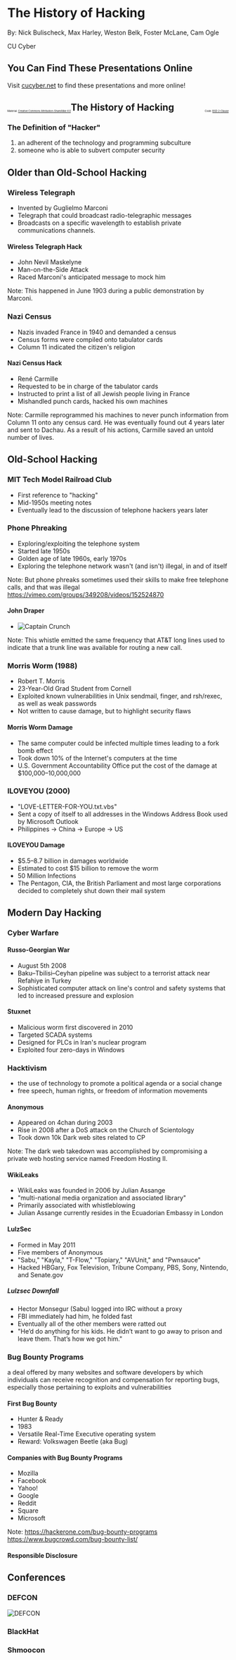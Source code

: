 # The History of Hacking

By: Nick Bulischeck, Max Harley, Weston Belk, Foster McLane, Cam Ogle

CU Cyber


## You Can Find These Presentations Online

Visit [cucyber.net](https://cucyber.net/) to find these presentations and more online!

<span style="padding-top: 6em; font-size: 0.4em; float: left;">Material: <a href="https://tldrlegal.com/license/creative-commons-attribution-sharealike-4.0-international-(cc-by-sa-4.0)">Creative Commons Attribution-ShareAlike 4.0</a></span><span style="padding-top: 6em; font-size: 0.4em; float: right;">Code: <a href="https://tldrlegal.com/license/bsd-2-clause-license-(freebsd)">BSD 2-Clause</a></span>



## The History of Hacking


### The Definition of "Hacker"

1. an adherent of the technology and programming subculture
2. someone who is able to subvert computer security



## Older than Old-School Hacking


### Wireless Telegraph

* Invented by Guglielmo Marconi
* Telegraph that could broadcast radio-telegraphic messages
* Broadcasts on a specific wavelength to establish private communications channels.


#### Wireless Telegraph Hack

* John Nevil Maskelyne
* Man-on-the-Side Attack
* Raced Marconi's anticipated message to mock him

Note:
This happened in June 1903 during a public demonstration by Marconi.


### Nazi Census

* Nazis invaded France in 1940 and demanded a census
* Census forms were compiled onto tabulator cards
* Column 11 indicated the citizen's religion


#### Nazi Census Hack

* René Carmille
* Requested to be in charge of the tabulator cards
* Instructed to print a list of all Jewish people living in France
* Mishandled punch cards, hacked his own machines

Note:
Carmille reprogrammed his machines to never punch information from Column 11 onto any census card. He was eventually found out 4 years later and sent to Dachau. As a result of his actions, Carmille saved an untold number of lives. 



## Old-School Hacking


### MIT Tech Model Railroad Club

* First reference to "hacking"
* Mid-1950s meeting notes
* Eventually lead to the discussion of telephone hackers years later


### Phone Phreaking

* Exploring/exploiting the telephone system
* Started late 1950s 
* Golden age of late 1960s, early 1970s
* Exploring the telephone network wasn't (and isn't) illegal, in and of itself

Note:
But phone phreaks sometimes used their skills to make free telephone calls, and that was illegal
https://vimeo.com/groups/349208/videos/152524870<Paste>


#### John Draper

* ![Captain Crunch](captain-crunch.jpg)

Note:
This whistle emitted the same frequency that AT&T long lines used to indicate that a trunk line was available for routing a new call.


### Morris Worm (1988)

* Robert T. Morris
* 23-Year-Old Grad Student from Cornell
* Exploited known vulnerabilities in Unix sendmail, finger, and rsh/rexec, as well as weak passwords
* Not written to cause damage, but to highlight security flaws


#### Morris Worm Damage

* The same computer could be infected multiple times leading to a fork bomb effect
* Took down 10% of the Internet's computers at the time
* U.S. Government Accountability Office put the cost of the damage at $100,000–10,000,000


### ILOVEYOU (2000)

* "LOVE-LETTER-FOR-YOU.txt.vbs"
* Sent a copy of itself to all addresses in the Windows Address Book used by Microsoft Outlook
* Philippines -> China -> Europe -> US


#### ILOVEYOU Damage

* $5.5–8.7 billion in damages worldwide
* Estimated to cost $15 billion to remove the worm
* 50 Million Infections
* The Pentagon, CIA, the British Parliament and most large corporations decided to completely shut down their mail system



## Modern Day Hacking


### Cyber Warfare


#### Russo-Georgian War

* August 5th 2008
* Baku–Tbilisi–Ceyhan pipeline was subject to a terrorist attack near Refahiye in Turkey
* Sophisticated computer attack on line's control and safety systems that led to increased pressure and explosion


#### Stuxnet

* Malicious worm first discovered in 2010
* Targeted SCADA systems
* Designed for PLCs in Iran's nuclear program
* Exploited four zero-days in Windows


### Hacktivism

* the use of technology to promote a political agenda or a social change
* free speech, human rights, or freedom of information movements


#### Anonymous

* Appeared on 4chan during 2003
* Rise in 2008 after a DoS attack on the Church of Scientology
* Took down 10k Dark web sites related to CP

Note:
The dark web takedown was accomplished by compromising a private web hosting service named Freedom Hosting II.


#### WikiLeaks

* WikiLeaks was founded in 2006 by Julian Assange
* "multi-national media organization and associated library"
* Primarily associated with whistleblowing
* Julian Assange currently resides in the Ecuadorian Embassy in London


#### LulzSec

* Formed in May 2011
* Five members of Anonymous
* "Sabu," "Kayla," "T-Flow," "Topiary," "AVUnit," and "Pwnsauce"
* Hacked HBGary, Fox Television, Tribune Company, PBS, Sony, Nintendo, and Senate.gov


##### Lulzsec Downfall

* Hector Monsegur (Sabu) logged into IRC without a proxy
* FBI immediately had him, he folded fast
* Eventually all of the other members were ratted out
* "He’d do anything for his kids. He didn’t want to go away to prison and leave them. That’s how we got him."


### Bug Bounty Programs

a deal offered by many websites and software developers by which individuals can receive recognition and compensation for reporting bugs, especially those pertaining to exploits and vulnerabilities


#### First Bug Bounty

* Hunter & Ready
* 1983
* Versatile Real-Time Executive operating system
* Reward: Volkswagen Beetle (aka Bug)


#### Companies with Bug Bounty Programs

* Mozilla
* Facebook
* Yahoo!
* Google
* Reddit
* Square
* Microsoft

Note:
https://hackerone.com/bug-bounty-programs
https://www.bugcrowd.com/bug-bounty-list/


#### Responsible Disclosure


## Conferences

### DEFCON

![DEFCON](dickhead.jpg)


### BlackHat


### Shmoocon




